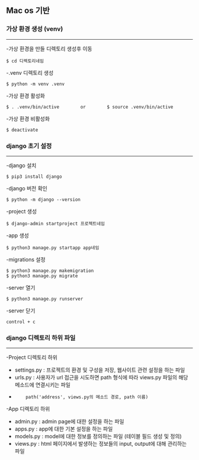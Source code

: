 ## Mac os 기반
### 가상 환경 생성 (venv)
-------------------------------------------------------

-가상 환경을 만들 디렉토리 생성후 이동
```
$ cd 디렉토리네임
```

-.venv 디렉토리 생성
```
$ python -m venv .venv
```

-가상 환경 활성화
```
$ . .venv/bin/active        or        $ source .venv/bin/active
```

-가상 환경 비활성화
```
$ deactivate
```



### django 초기 설정
---------------------------------------------------------

-django 설치
```
$ pip3 install django
```

-django 버전 확인
```
$ python -m django --version
```

-project 생성
```
$ django-admin startproject 프로젝트네임
```

-app 생성
```
$ python3 manage.py startapp app네임
```

-migrations 설정
```
$ python3 manage.py makemigration
$ python3 manage.py migrate
```

-server 열기
```
$ python3 manage.py runserver
```

-server 닫기
```
control + c
```

### django 디렉토리 하위 파일
-----------------------------------------------------
-Project 디렉토리 하위
* settings.py : 프로젝트의 환경 및 구성을 저장, 웹사이트 관련 설정을 하는 파일
* urls.py : 사용자가 url 접근을 시도하면 path 형식에 따라 views.py 파일의 해당 메소드에 연결시키는 파일
* 
          path('address', views.py의 메소드 경로, path 이름)

-App 디렉토리 하위
* admin.py : admin page에 대한 설정을 하는 파일
* apps.py : app에 대한 기본 설정을 하는 파일
* models.py : model에 대한 정보를 정의하는 파일 (테이블 필드 생성 및 정의)
* views.py : html 페이지에서 발생하는 정보들의 input, output에 대해 관리하는 파일
